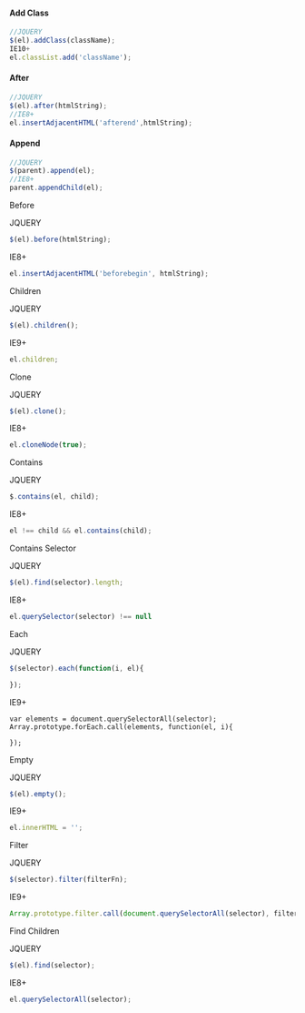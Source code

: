 #### Add Class
```javascript
//JQUERY
$(el).addClass(className);
IE10+
el.classList.add('className');
```

#### After
```javascript
//JQUERY
$(el).after(htmlString);
//IE8+
el.insertAdjacentHTML('afterend',htmlString);
```

#### Append
```javascript
//JQUERY
$(parent).append(el);
//IE8+
parent.appendChild(el);
```

Before

JQUERY
```javascript
$(el).before(htmlString);
```
IE8+
```javascript
el.insertAdjacentHTML('beforebegin', htmlString);
```

Children

JQUERY
```javascript
$(el).children();
```
IE9+
```javascript
el.children;
```

Clone

JQUERY
```javascript
$(el).clone();
```
IE8+
```javascript
el.cloneNode(true);
```

Contains

JQUERY
```javascript
$.contains(el, child);
```
IE8+
```javascript
el !== child && el.contains(child);
```

Contains Selector

JQUERY
```javascript
$(el).find(selector).length;
```
IE8+
```javascript
el.querySelector(selector) !== null
```

Each

JQUERY
```javascript
$(selector).each(function(i, el){

});
```
IE9+
```
var elements = document.querySelectorAll(selector);
Array.prototype.forEach.call(elements, function(el, i){

});
```

Empty

JQUERY
```javascript
$(el).empty();
```
IE9+
```javascript
el.innerHTML = '';
```

Filter

JQUERY
```javascript
$(selector).filter(filterFn);
```
IE9+
```javascript
Array.prototype.filter.call(document.querySelectorAll(selector), filterFn);
```

Find Children

JQUERY
```javascript
$(el).find(selector);
```
IE8+
```javascript
el.querySelectorAll(selector);
```



